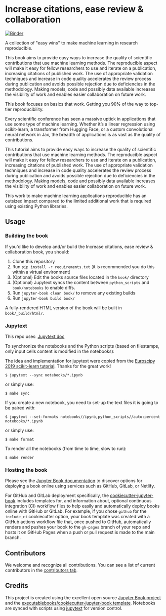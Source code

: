 # Increase citations, ease review & collaboration

[![Binder](https://mybinder.org/badge_logo.svg)](https://mybinder.org/v2/gh/JesperDramsch/ml-for-science-reproducibility-tutorial/HEAD)

A collection of "easy wins" to make machine learning in research reproducible.  

This book aims to provide easy ways to increase the quality of scientific contributions that use machine learning methods. The reproducible aspect will make it easy for fellow researchers to use and iterate on a publication, increasing citations of published work. The use of appropriate validation techniques and increase in code quality accelerates the review process during publication and avoids possible rejection due to deficiencies in the methodology. Making models, code and possibly data available increases the visibility of work and enables easier collaboration on future work.

This book focuses on basics that work. 
Getting you 90% of the way to top-tier reproducibility.

Every scientific conference has seen a massive uptick in applications that use some type of machine learning. Whether it’s a linear regression using scikit-learn, a transformer from Hugging Face, or a custom convolutional neural network in Jax, the breadth of applications is as vast as the quality of contributions.

This tutorial aims to provide easy ways to increase the quality of scientific contributions that use machine learning methods. The reproducible aspect will make it easy for fellow researchers to use and iterate on a publication, increasing citations of published work. The use of appropriate validation techniques and increase in code quality accelerates the review process during publication and avoids possible rejection due to deficiencies in the methodology. Making models, code and possibly data available increases the visibility of work and enables easier collaboration on future work.

This work to make machine learning applications reproducible has an outsized impact compared to the limited additional work that is required using existing Python libraries.

## Usage

### Building the book

If you'd like to develop and/or build the Increase citations, ease review & collaboration book, you should:

1. Clone this repository
2. Run `pip install -r requirements.txt` (it is recommended you do this within a virtual environment)
3. (Optional) Edit the books source files located in the `book/` directory
4. (Optional) Jupytext syncs the content between `python_scripts` and `book/notebooks` to enable diffs.
5. Run `jupyter-book clean book/` to remove any existing builds
6. Run `jupyter-book build book/`

A fully-rendered HTML version of the book will be built in `book/_build/html/`.

### Jupytext

This repo uses: [Jupytext doc](https://jupytext.readthedocs.io/)

To synchronize the notebooks and the Python scripts (based on filestamps, only
input cells content is modified in the notebooks):

The idea and implementation for jupytext were copied from the [Euroscipy 2019 scikit-learn tutorial](https://github.com/lesteve/euroscipy-2019-scikit-learn-tutorial). Thanks for the great work!

```
$ jupytext --sync notebooks/*.ipynb
```

or simply use:

```
$ make sync
```

If you create a new notebook, you need to set-up the text files it is going to
be paired with:

```
$ jupytext --set-formats notebooks//ipynb,python_scripts//auto:percent notebooks/*.ipynb
```

or simply use:

```
$ make format
```

To render all the notebooks (from time to time, slow to run):

```
$ make render
```

### Hosting the book

Please see the [Jupyter Book documentation](https://jupyterbook.org/publish/web.html) to discover options for deploying a book online using services such as GitHub, GitLab, or Netlify.

For GitHub and GitLab deployment specifically, the [cookiecutter-jupyter-book](https://github.com/executablebooks/cookiecutter-jupyter-book) includes templates for, and information about, optional continuous integration (CI) workflow files to help easily and automatically deploy books online with GitHub or GitLab. For example, if you chose `github` for the `include_ci` cookiecutter option, your book template was created with a GitHub actions workflow file that, once pushed to GitHub, automatically renders and pushes your book to the `gh-pages` branch of your repo and hosts it on GitHub Pages when a push or pull request is made to the main branch.

## Contributors

We welcome and recognize all contributions. You can see a list of current contributors in the [contributors tab](https://github.com/jesperdramsch/book/graphs/contributors).

## Credits

This project is created using the excellent open source [Jupyter Book project](https://jupyterbook.org/) and the [executablebooks/cookiecutter-jupyter-book template](https://github.com/executablebooks/cookiecutter-jupyter-book). Notebooks are synced with scripts using [jupytext](https://jupytext.readthedocs.io/) for version control.
